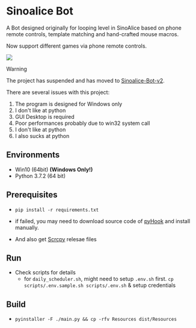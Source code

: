 # Sinoalice Bot

A Bot designed originally for looping level in SinoAlice based on phone remote controls, template matching and hand-crafted mouse macros.

Now support different games via phone remote controls.

![](https://i.imgur.com/QdDbedk.png)

> [!WARNING]  
> The project has suspended and has moved to [Sinoalice-Bot-v2](https://github.com/yanagiragi/Sinoalice-Bot-v2).
> 
> There are several issues with this project:
> 1. The program is designed for Windows only
> 2. I don't like at python
> 3. GUI Desktop is required
> 4. Poor performances probably due to win32 system call
> 5. I don't like at python
> 6. I also sucks at python

## Environments

* Win10 (64bit) **(Windows Only!)**
* Python 3.7.2 (64 bit)

## Prerequisites

* ```pip install -r requirements.txt```

* if failed, you may need to download source code of [pyHook](https://www.lfd.uci.edu/~gohlke/pythonlibs/#pyhook) and install manually.

* And also get [Scrcpy](https://github.com/Genymobile/scrcpy) relesae files

## Run

* Check scripts for details
  * for `daily_scheduler.sh`, might need to setup `.env.sh` first. `cp scripts/.env.sample.sh scripts/.env.sh` & setup credentials

## Build

* ```pyinstaller -F ./main.py && cp -rfv Resources dist/Resources```
